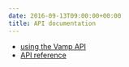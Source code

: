 ```yaml
---
date: 2016-09-13T09:00:00+00:00
title: API documentation
---
```


* [using the Vamp API](/resources/api/using-the-vamp-api)
* [API reference](/resources/api/api)
